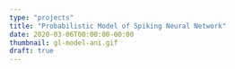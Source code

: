 ```yaml
---
type: "projects"
title: "Probabilistic Model of Spiking Neural Network"
date: 2020-03-06T00:00:00-00:00
thumbnail: gl-model-ani.gif
draft: true
---
```




<!--more--> 

